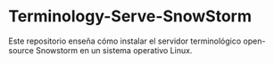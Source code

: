 # Terminology-Serve-SnowStorm
Este repositorio enseña cómo instalar el servidor terminológico open-source Snowstorm en un sistema operativo Linux.
